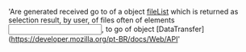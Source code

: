 'Are generated received go to of a object [fileList](https://developer.mozialla.org/pt-BR/docs/Web/API/FileList) which is returned as selection result, by user, of files often of elements [<input>](https://developer.mozilla.org/pt-BR/docs/Web/HTML/Element/Input), to go of object [DataTransfer](https://developer.mozilla.org/pt-BR/docs/Web/API'